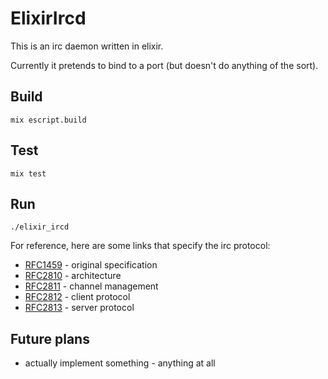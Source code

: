 # ElixirIrcd

This is an irc daemon written in elixir.

Currently it pretends to bind to a port (but doesn't do anything of the sort).

## Build

    mix escript.build

## Test

    mix test

## Run

    ./elixir_ircd

For reference, here are some links that specify the irc protocol:

* [RFC1459](http://tools.ietf.org/html/rfc1459) - original specification
* [RFC2810](http://tools.ietf.org/html/rfc2810) - architecture
* [RFC2811](http://tools.ietf.org/html/rfc2811) - channel management
* [RFC2812](http://tools.ietf.org/html/rfc2812) - client protocol
* [RFC2813](http://tools.ietf.org/html/rfc2813) - server protocol

## Future plans

* actually implement something - anything at all

